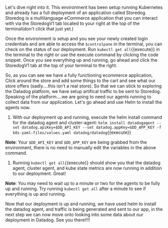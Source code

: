 Let's dive right into it. This environment has been setup running Kubernetes and already has a full deployment of an application called Storedog. Storedog is a multilanguage eCommerce application that you can interact with via the StoredogV1 tab located to your right at the top of the terminal(don't click that just yet.)

Once the environment is setup and you see your newly created login credentials and are able to access the `$controlpane` in the terminal, you can check on the status of our deployment. Run `kubectl get all`{{execute}} in the terminal to the right or use the execute command by clicking the code snippet. Once you see everything up and running, go ahead and click the StoredogV1 tab at the top of your terminal to the right.

So, as you can see we have a fully functioning ecommerce application, Click around the store and add some things to the cart and see what our store offers (sadly....this isn't a real store). So that we can stick to exploring the Datadog platform, we have setup artifical traffic to be sent to Storedog. Speaking of the platform....we are going to need our agents running to collect data from our application. Let's go ahead and use Helm to install the agents now.

1. With our deployment up and running, execute the helm install command for the datadog agent and cluster-agent: `helm install datadogagent --set datadog.apiKey=$DD_API_KEY --set datadog.appKey=$DD_APP_KEY -f k8s-yaml-files/values.yaml datadog/datadog`{{execute}}

**Note**: Your `$DD_API_KEY` and `$DD_APP_KEY` are being grabbed from the environment, there is no need to manually edit the variables in the above command.

1. Running `kubectl get all`{{execute}} should show you that the datadog agent, cluster agent, and kube state metrics are now running in addition to our deployment. Great!

**Note**: You may need to wait up to a minute or two for the agents to be fully up and running. Try running `kubectl get all` after a minute to see if everything is up and running. 

Now that our deployment is up and running, we have used helm to install the datadog agent, and traffic is being generated and sent to our app, in the next step we can now move onto looking into some data about our deployment in Datadog. See you there!!!!


